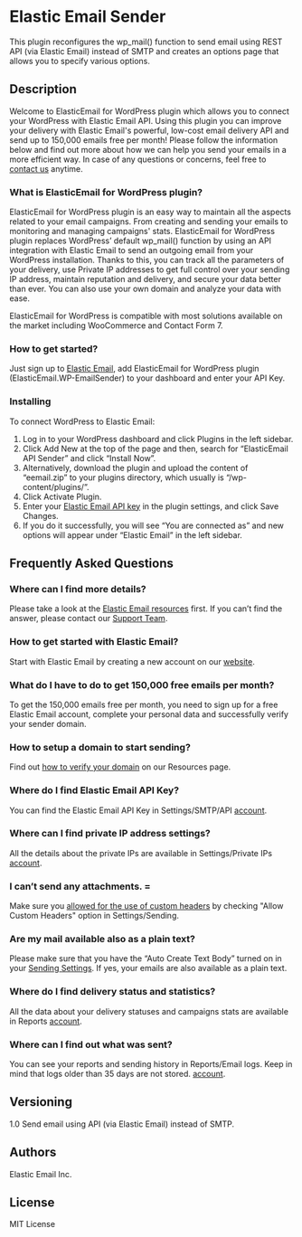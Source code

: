 # Elastic Email Sender

This plugin reconfigures the wp_mail() function to send email using REST API (via Elastic Email) instead of SMTP and creates an options page that allows you to specify various options.

## Description 

Welcome to ElasticEmail for WordPress plugin which allows you to connect your WordPress with Elastic Email API.
Using this plugin you can improve your delivery with Elastic Email's powerful, low-cost email delivery API and send up to 150,000 emails free per month!
Please follow the information below and find out more about how we can help you send your emails in a more efficient way.
In case of any questions or concerns, feel free to [contact us](http://support.elasticemail.com/) anytime.

### What is ElasticEmail for WordPress plugin?

ElasticEmail for WordPress plugin is an easy way to maintain all the aspects related to your email campaigns. From creating and sending your emails to monitoring and managing campaigns' stats.
ElasticEmail for WordPress plugin replaces WordPress’ default wp_mail() function by using an API integration with Elastic Email to send an outgoing email from your WordPress installation.
Thanks to this, you can track all the parameters of your delivery, use Private IP addresses to get full control over your sending IP address, maintain reputation and delivery, and secure your data better than ever. You can also use your own domain and analyze your data with ease.

ElasticEmail for WordPress is compatible with most solutions available on the market including WooCommerce and Contact Form 7.

### How to get started?

Just sign up to [Elastic Email](https://elasticemail.com/), add ElasticEmail for WordPress plugin (ElasticEmail.WP-EmailSender) to your dashboard and enter your API Key.


### Installing

To connect WordPress to Elastic Email:
1. Log in to your WordPress dashboard and click Plugins in the left sidebar.
2. Click Add New at the top of the page and then, search for “ElasticEmail API Sender” and click “Install Now”.
3. Alternatively, download the plugin and upload the content of “eemail.zip” to your plugins directory, which usually is “/wp-content/plugins/”.
4. Click Activate Plugin.
5. Enter your [Elastic Email API key](https://elasticemail.com/account/#/settings/apiconfiguration) in the plugin settings, and click Save Changes.
6. If you do it successfully, you will see “You are connected as” and new options will appear under “Elastic Email” in the left sidebar.

## Frequently Asked Questions

### Where can I find more details?
Please take a look at the [Elastic Email resources](https://elasticemail.com/support/) first.
If you can’t find the answer, please contact our [Support Team](http://support.elasticemail.com/discussion/new).

### How to get started with Elastic Email?
Start with Elastic Email by creating a new account on our [website](https://elasticemail.com/).

### What do I have to do to get 150,000 free emails per month?
To get the 150,000 emails free per month, you need to sign up for a free Elastic Email account, complete your personal data and successfully verify your sender domain.

### How to setup a domain to start sending? 
Find out [how to verify your domain](https://elasticemail.com/support/user-interface/settings/your-domain/) on our Resources page.

### Where do I find Elastic Email API Key?
You can find the Elastic Email API Key in Settings/SMTP/API [account](https://elasticemail.com/account/#/settings/apiconfiguration).

### Where can I find private IP address settings?
All the details about the private IPs are available in Settings/Private IPs [account](https://elasticemail.com/account/#/settings/privateips).

### I can’t send any attachments. =
Make sure you [allowed for the use of custom headers](https://elasticemail.com/account/#/settings/sending) by checking "Allow Custom Headers" option in Settings/Sending.

### Are my mail available also as a plain text?
Please make sure that you have the “Auto Create Text Body” turned on in your [Sending Settings](https://elasticemail.com/account/#/settings/sending). If yes, your emails are also available as a plain text.

### Where do I find delivery status and statistics?
All the data about your delivery statuses and campaigns stats are available in Reports [account](https://elasticemail.com/account/#/reports).

### Where can I find out what was sent?
You can see your reports and sending history in Reports/Email logs. Keep in mind that logs older than 35 days are not stored. [account](https://elasticemail.com/account/#/reports/emails).

## Versioning
1.0 Send email using API (via Elastic Email) instead of SMTP.

## Authors
Elastic Email Inc.

## License
MIT License
